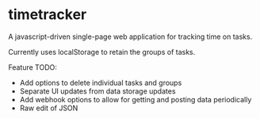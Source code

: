 timetracker
===========

A javascript-driven single-page web application for tracking time on tasks.

Currently uses localStorage to retain the groups of tasks.

Feature TODO:
- Add options to delete individual tasks and groups
- Separate UI updates from data storage updates
- Add webhook options to allow for getting and posting data periodically
- Raw edit of JSON
